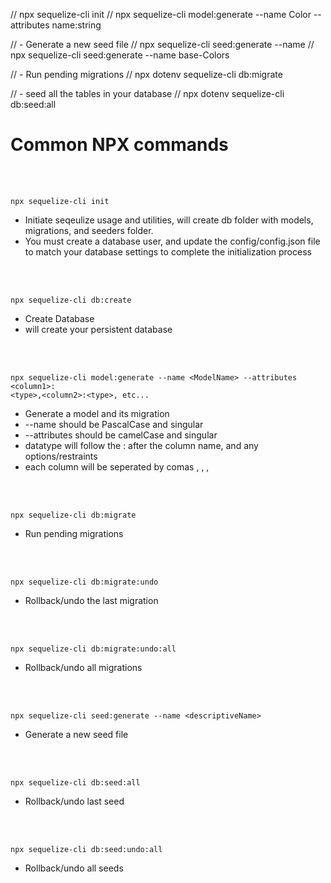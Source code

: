 // npx sequelize-cli init
// npx sequelize-cli model:generate --name Color --attributes name:string

// - Generate a new seed file
// npx sequelize-cli seed:generate --name <descriptiveName>
// npx sequelize-cli seed:generate --name base-Colors

// - Run pending migrations
// npx dotenv sequelize-cli db:migrate

// - seed all the tables in your database
// npx dotenv sequelize-cli db:seed:all

# Common NPX commands

<br></br>

```
npx sequelize-cli init
```

- Initiate seqeulize usage and utilities, will create db folder with models, migrations, and seeders folder.
- You must create a database user, and update the config/config.json file to match your database settings to complete the initialization process

<br></br>

```
npx sequelize-cli db:create
```

- Create Database
- will create your persistent database

<br></br>

```
npx sequelize-cli model:generate --name <ModelName> --attributes <column1>:
<type>,<column2>:<type>, etc...
```

- Generate a model and its migration
- --name should be PascalCase and singular
- --attributes should be camelCase and singular
- datatype will follow the : after the column name, and any options/restraints
- each column will be seperated by comas , , ,

<br></br>

```
npx sequelize-cli db:migrate
```

- Run pending migrations

<br></br>

```
npx sequelize-cli db:migrate:undo
```

- Rollback/undo the last migration

<br></br>

```
npx sequelize-cli db:migrate:undo:all
```

- Rollback/undo all migrations

<br></br>

```
npx sequelize-cli seed:generate --name <descriptiveName>
```

- Generate a new seed file

<br></br>

```
npx sequelize-cli db:seed:all
```

- Rollback/undo last seed

<br></br>

```
npx sequelize-cli db:seed:undo:all
```

- Rollback/undo all seeds

